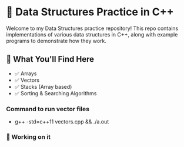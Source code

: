 # 📘 Data Structures Practice in C++

Welcome to my Data Structures practice repository! This repo contains implementations of various data structures in C++, along with example programs to demonstrate how they work.

## 🧠 What You'll Find Here

- ✅ Arrays
- ✅ Vectors
- ✅ Stacks (Array based)
- ✅ Sorting & Searching Algorithms
<!--- ✅ Queues (Simple, Circular, and Priority)
- ✅ Linked Lists (Singly, Doubly, Circular)
- ✅ Trees (Binary Tree, BST, Traversals)
- ✅ Graphs (Adjacency List/Matrix, DFS, BFS)
- ✅ Recursion & Backtracking -->

### Command to run vector files
- g++ -std=c++11 vectors.cpp && ./a.out

### 📂 Working on it

